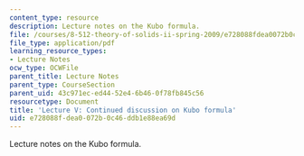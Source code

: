 ```yaml
---
content_type: resource
description: Lecture notes on the Kubo formula.
file: /courses/8-512-theory-of-solids-ii-spring-2009/e728088fdea0072b0c46ddb1e88ea69d_MIT8_512s09_lec05.pdf
file_type: application/pdf
learning_resource_types:
- Lecture Notes
ocw_type: OCWFile
parent_title: Lecture Notes
parent_type: CourseSection
parent_uid: 43c971ec-ed44-52e4-6b46-0f78fb845c56
resourcetype: Document
title: 'Lecture V: Continued discussion on Kubo formula'
uid: e728088f-dea0-072b-0c46-ddb1e88ea69d
---
```

Lecture notes on the Kubo formula.

